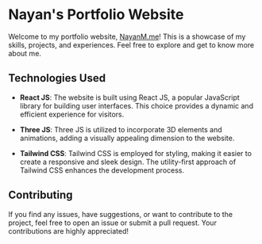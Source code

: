 # Nayan's Portfolio Website

Welcome to my portfolio website, [NayanM.me](https://nayanm.me)! This is a showcase of my skills, projects, and experiences. Feel free to explore and get to know more about me.

## Technologies Used

- **React JS**: The website is built using React JS, a popular JavaScript library for building user interfaces. This choice provides a dynamic and efficient experience for visitors.

- **Three JS**: Three JS is utilized to incorporate 3D elements and animations, adding a visually appealing dimension to the website.

- **Tailwind CSS**: Tailwind CSS is employed for styling, making it easier to create a responsive and sleek design. The utility-first approach of Tailwind CSS enhances the development process.

## Contributing

If you find any issues, have suggestions, or want to contribute to the project, feel free to open an issue or submit a pull request. Your contributions are highly appreciated!
